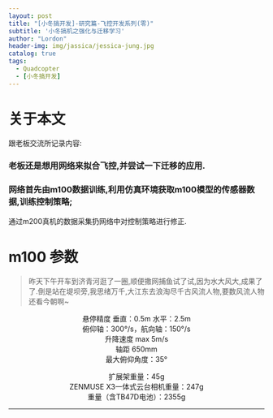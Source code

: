 ```yaml
---
layout: post
title: "[小冬搞开发]-研究篇-飞控开发系列(零)"
subtitle: '小冬搞机之强化与迁移学习'
author: "Lordon"
header-img: img/jassica/jessica-jung.jpg
catalog: true
tags:
  - Quadcopter
  - [小冬搞开发]
---
```

# 关于本文
跟老板交流所记录内容:

### 老板还是想用网络来拟合飞控,并尝试一下迁移的应用.

### 网络首先由m100数据训练,利用仿真环境获取m100模型的传感器数据,训练控制策略;

通过m200真机的数据采集扔网络中对控制策略进行修正.

# m100 参数



> 昨天下午开车到济青河逛了一圈,顺便撒网捕鱼试了试,因为水大风大,成果了了.倒是站在堤坝旁,我思绪万千,大江东去浪淘尽千古风流人物,要数风流人物还看今朝啊~





<center>
悬停精度 垂直：0.5m 水平：2.5m <br />
俯仰轴：300°/s，航向轴：150°/s<br />
升降速度 max 5m/s<br />
轴距 650mm<br />
最大俯仰角度：35°<br />


扩展架重量：45g<br />
ZENMUSE X3一体式云台相机重量：247g<br />
重量（含TB47D电池）：2355g<br />

</center>

----

<!-- 
## 写在前面:

**笔者个人电脑配置:**

github所给模型/meshes多为`.dae`、`.obj`+`.mtl`或者`.stl`文件<br>

<center> 「SDF和URDF的区别」</center>

1-[solidwork2017链接教程](https://mp.weixin.qq.com/s/iHwBFrFamsjsMIuoYZffnA)，感谢佳林的baiduyun会员

<img src="/img/200223image/ship.jpg"> 
-->


